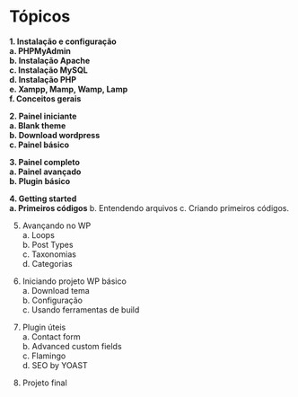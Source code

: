 # Tópicos

**1. Instalação e configuração  
		a. PHPMyAdmin  
		b. Instalação Apache  
		c. Instalação MySQL  
		d. Instalação PHP  
		e. Xampp, Mamp, Wamp, Lamp  
		f. Conceitos gerais**

**2. Painel iniciante  
		a. Blank theme  
		b. Download wordpress  
		c. Painel básico**

**3. Painel completo  
	a. Painel avançado  
	b. Plugin básico**

**4. Getting started  
	a. Primeiros códigos**
	b. Entendendo arquivos
	c. Criando primeiros códigos.

5. Avançando no WP  
	a. Loops  
	b. Post Types  
	c. Taxonomias  
	d. Categorias  

6. Iniciando projeto WP básico  
	a. Download tema  
	b. Configuração  
	c. Usando ferramentas de build  

7. Plugin úteis  
	a. Contact form  
	b. Advanced custom fields  
	c. Flamingo  
	d. SEO by YOAST  

8. Projeto final  